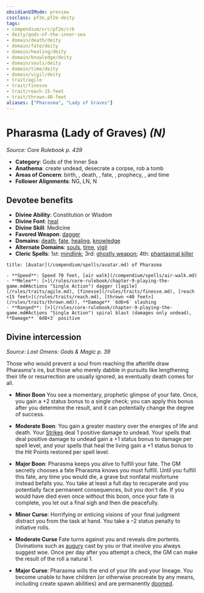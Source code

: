 ```yaml
---
obsidianUIMode: preview
cssclass: pf2e,pf2e-deity
tags:
- compendium/src/pf2e/crb
- deity/gods-of-the-inner-sea
- domain/death/deity
- domain/fate/deity
- domain/healing/deity
- domain/knowledge/deity
- domain/souls/deity
- domain/time/deity
- domain/vigil/deity
- trait/agile
- trait/finesse
- trait/reach-15-feet
- trait/thrown-40-feet
aliases: ["Pharasma", "Lady of Graves"]
---
```

# Pharasma (Lady of Graves) *(N)*  
*Source: Core Rulebook p. 439*  

- **Category**: Gods of the Inner Sea
- **Anathema**: create undead, desecrate a corpse, rob a tomb
- **Areas of Concern**: birth, , death, , fate, , prophecy, , and time
- **Follower Alignments**: NG, LN, N

## Devotee benefits

- **Divine Ability**: Constitution or Wisdom
- **Divine Font**: [heal](/compendium/spells/heal.md)
- **Divine Skill**: Medicine
- **Favored Weapon**: [dagger](/compendium/equipment/items/dagger.md)
- **Domains**: [death](/compendium/setting/domains.md#Death), [fate](/compendium/setting/domains.md#Fate), [healing](/compendium/setting/domains.md#Healing), [knowledge](/compendium/setting/domains.md#Knowledge)
- **Alternate Domains**: [souls](/compendium/setting/domains.md#Souls), [time](/compendium/setting/domains.md#Time), [vigil](/compendium/setting/domains.md#Vigil)
- **Cleric Spells**: 1st: [mindlink](/compendium/spells/mindlink.md); 3rd: [ghostly weapon](/compendium/spells/ghostly-weapon.md); 4th: [phantasmal killer](/compendium/spells/phantasmal-killer.md)

```ad-embed-avatar
title: [Avatar](/compendium/spells/avatar.md) of Pharasma

- **Speed**: Speed 70 feet, [air walk](/compendium/spells/air-walk.md)
- **Melee**: [>](/rules/core-rulebook/chapter-9-playing-the-game.md#Actions "Single Action") dagger ([agile](/rules/traits/agile.md), [finesse](/rules/traits/finesse.md), [reach <15 feet>](/rules/traits/reach.md), [thrown <40 feet>](/rules/traits/thrown.md)), **Damage** `6d6+6` slashing
- **Ranged**: [>](/rules/core-rulebook/chapter-9-playing-the-game.md#Actions "Single Action") spiral blast (damages only undead), **Damage** `6d8+3` positive
```

## Divine intercession
*Source: Lost Omens: Gods & Magic p. 39*

Those who would prevent a soul from reaching the afterlife draw Pharasma's ire, but those who merely dabble in pursuits like lengthening their life or resurrection are usually ignored, as eventually death comes for all.

- **Minor Boon** You see a momentary, prophetic glimpse of your fate. Once, you gain a +2 status bonus to a single check; you can apply this bonus after you determine the result, and it can potentially change the degree of success.
- **Moderate Boon**: You gain a greater mastery over the energies of life and death. Your [Strikes](/rules/actions/strike.md) deal 1 positive damage to undead. Your spells that deal positive damage to undead gain a +1 status bonus to damage per spell level, and your spells that heal the living gain a +1 status bonus to the Hit Points restored per spell level.
- **Major Boon**: Pharasma keeps you alive to fulfill your fate. The GM secretly chooses a fate Pharasma knows you must fulfill. Until you fulfill this fate, any time you would die, a grave but nonfatal misfortune instead befalls you. You take at least a full day to recuperate and you potentially face permanent consequences, but you don't die. If you would have died even once without this boon, once your fate is complete, you let out a final sigh and then die peacefully.

- **Minor Curse**: Horrifying or enticing visions of your final judgment distract you from the task at hand. You take a –2 status penalty to initiative rolls.
- **Moderate Curse** Fate turns against you and reveals dire portents. Divinations such as [augury](/compendium/spells/augury.md) cast by you or that involve you always suggest woe. Once per day after you attempt a check, the GM can make the result of the roll a natural 1.
- **Major Curse**: Pharasma wills the end of your life and your lineage. You become unable to have children (or otherwise procreate by any means, including create spawn abilities) and are permanently [doomed](/rules/conditions.md#Doomed).
